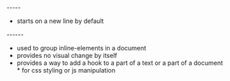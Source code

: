 
<div>
-----

*   starts on a new line by default

<span>
------

*   used to group inline-elements in a document
*   provides no visual change by itself
*   provides a way to add a hook to a part of a text or a part of a document
		*   for css styling or js manipulation
